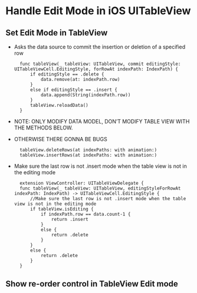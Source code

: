 # Handle Edit Mode in iOS UITableView

## Set Edit Mode in TableView
- Asks the data source to commit the insertion or deletion of a specified row
        
        func tableView(_ tableView: UITableView, commit editingStyle: UITableViewCell.EditingStyle, forRowAt indexPath: IndexPath) {
            if editingStyle == .delete {
                data.remove(at: indexPath.row)
            }
            else if editingStyle == .insert {
                data.append(String(indexPath.row))
            }
            tableView.reloadData()
        }

- NOTE: ONLY MODIFY DATA MODEL, DON’T MODIFY TABLE VIEW WITH THE METHODS BELOW.
- OTHERWISE THERE GONNA BE BUGS
        
        tableView.deleteRows(at indexPaths: with animation:)
        tableView.insertRows(at indexPaths: with animation:)

- Make sure the last row is not .insert mode when the table view is not in the editing mode
        
        extension ViewController: UITableViewDelegate {
        func tableView(_ tableView: UITableView, editingStyleForRowAt indexPath: IndexPath) -> UITableViewCell.EditingStyle {
            //Make sure the last row is not .insert mode when the table view is not in the editing mode
            if tableView.isEditing {
                if indexPath.row == data.count-1 {
                    return .insert
                }
                else {
                    return .delete
                }
            }
            else {
                return .delete
            }
        }

## Show re-order control in TableView Edit mode
